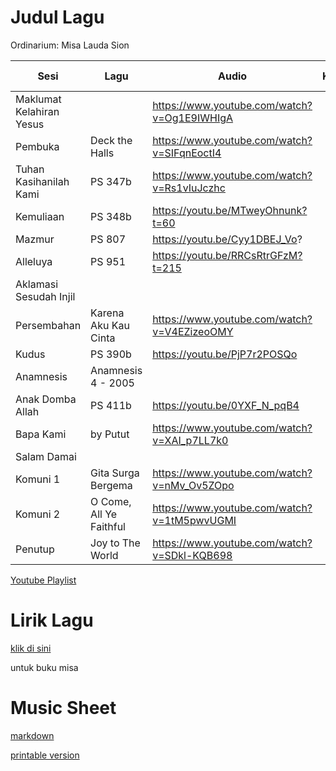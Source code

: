 # Judul Lagu

Ordinarium: Misa Lauda Sion

| Sesi                     | Lagu                    | Audio                                       | Key | Recorded Music                                                                                    |
| ------------------------ | ----------------------- | ------------------------------------------- | --- | ------------------------------------------------------------------------------------------------- |
| Maklumat Kelahiran Yesus |                         | https://www.youtube.com/watch?v=Og1E9IWHIgA |     |                                                                                                   |
| Pembuka                  | Deck the Halls          | https://www.youtube.com/watch?v=SIFqnEoctI4 |     | [1](https://youtu.be/BM2SuS0P6A4?feature=shared)                                                  |
| Tuhan Kasihanilah Kami   | PS 347b                 | https://www.youtube.com/watch?v=Rs1vIuJczhc |     | [1](https://www.youtube.com/watch?v=8-emLgq7Bb4)                                                  |
| Kemuliaan                | PS 348b                 | https://youtu.be/MTweyOhnunk?t=60           |     | [1](https://www.youtube.com/watch?v=bQ1fA64YqqM)                                                  |
| Mazmur                   | PS 807                  | https://youtu.be/Cyy1DBEJ_Vo?               |     |                                                                                                   |
| Alleluya                 | PS 951                  | https://youtu.be/RRCsRtrGFzM?t=215          |     |                                                                                                   |
| Aklamasi Sesudah Injil   |                         |                                             |     |                                                                                                   |
| Persembahan              | Karena Aku Kau Cinta    | https://www.youtube.com/watch?v=V4EZizeoOMY |     | [1](https://www.youtube.com/watch?v=fwemsrvYjvw)                                                  |
| Kudus                    | PS 390b                 | https://youtu.be/PjP7r2POSQo                |     | [1](https://www.youtube.com/watch?v=2Biknzx1-Hs)                                                  |
| Anamnesis                | Anamnesis 4 - 2005      |                                             |     |                                                                                                   |
| Anak Domba Allah         | PS 411b                 | https://youtu.be/0YXF_N_pqB4                |     | [1](https://www.youtube.com/watch?v=7z_qoYkF4qk)                                                  |
| Bapa Kami                | by Putut                | https://www.youtube.com/watch?v=XAI_p7LL7k0 |     | [1](https://www.youtube.com/watch?v=9kydISavdKE) [2](https://www.youtube.com/watch?v=am0c3yutDcc) |
| Salam Damai              |                         |                                             |     |                                                                                                   |
| Komuni 1                 | Gita Surga Bergema      | https://www.youtube.com/watch?v=nMv_Ov5ZOpo |     | [1](https://www.youtube.com/watch?v=2KEdZs3vwKE)                                                  |
| Komuni 2                 | O Come, All Ye Faithful | https://www.youtube.com/watch?v=1tM5pwvUGMI |     | [1](https://www.youtube.com/watch?v=lJjfX94dh0E)                                                  |
| Penutup                  | Joy to The World        | https://www.youtube.com/watch?v=SDkl-KQB698 |     | [1](https://www.youtube.com/watch?v=MK4P29QLP1A)                                                  |

[Youtube Playlist](https://youtube.com/playlist?list=PLiUwgKtVgphbTBx6sdT2btl-sBYCWg8nB&feature=shared)

# Lirik Lagu

[klik di sini](./lirik-lagu.md)

untuk buku misa

# Music Sheet

[markdown](./music-sheet.md)

[printable version](./misa-20231225-music-sheet.pdf)
